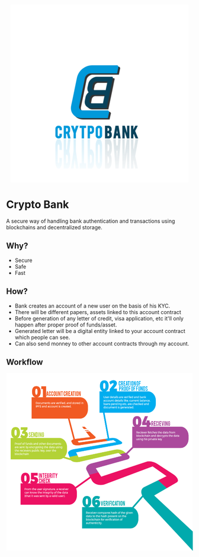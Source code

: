 <div align="center">
<img src="https://raw.githubusercontent.com/SauravKanchan/Fintech/master/public/img/logo.png?token=APrTEgTpZ6PmRZsf8LnonaAOmvT0jyMXks5awHO_wA%3D%3D" height="480px" width="480px"/> 
</div>

# Crypto Bank
A secure way of handling bank authentication and transactions using blockchains and decentralized storage.

## Why? 
- Secure
- Safe
- Fast

## How? 
- Bank creates an account of a new user on the basis of his KYC.
- There will be different papers, assets linked to this account contract
- Before generation of any letter of credit, visa application, etc it'll only happen after proper proof of funds/asset.
- Generated letter will be a digital entity linked to your account contract which people can see.
- Can also send monney to other account contracts through my account.

## Workflow
<div align="center">
<img src="https://raw.githubusercontent.com/SauravKanchan/Fintech/master/public/img/workflow.jpg?token=AR3kDu4RGgFYOrXI819CcCCTCbiRZfEEks5awG_uwA%3D%3D" height="480px"  width="640px"/></div>
